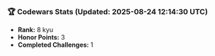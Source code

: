 ### 🏆 Codewars Stats (Updated: 2025-08-24 12:14:30 UTC)

- **Rank:** 8 kyu
- **Honor Points:** 3
- **Completed Challenges:** 1
